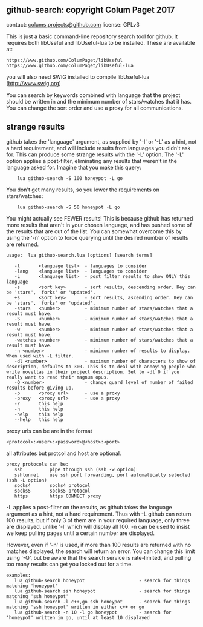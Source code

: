 ## github-search: copyright Colum Paget 2017
contact: colums.projects@github.com
license: GPLv3

This is just a basic command-line repository search tool for github. It requires both libUseful and libUseful-lua to be installed. These are available at:

```
https://www.github.com/ColumPaget/libUseful 
https://www.github.com/ColumPaget/libUseful-lua 
```

you will also need SWIG installed to compile libUseful-lua (http://www.swig.org)


You can search by keywords combined with language that the project should be written in and the minimum number of stars/watches that it has. You can change the sort order and use a proxy for all communications.

## strange results

github takes the 'language' argument, as supplied by '-l' or '-L' as a hint, not a hard requirement, and will include results from languages you didn't ask for. This can produce some strange results with the '-L' option. The '-L' option applies a post-filter, eliminating any results that weren't in the language asked for. Imagine that you make this query:

```
	lua github-search -S 100 honeypot -L go
```

You don't get many results, so you lower the requirements on stars/watches:

```
	lua github-search -S 50 honeypot -L go
```

You might actually see FEWER results! This is because github has returned more results that aren't in your chosen language, and has pushed some of the results that are out of the list. You can somewhat overcome this by using the '-n' option to force querying until the desired number of results are returned.


```
usage:  lua github-search.lua [options] [search terms]

   -l       <language list>  - languages to consider
   -lang    <language list>  - languages to consider
   -L       <language list>  - post filter results to show ONLY this language
   -s       <sort key>       - sort results, descending order. Key can be 'stars', 'forks' or 'updated'.
   +s       <sort key>       - sort results, ascending order. Key can be 'stars', 'forks' or 'updated'.
   -stars   <number>         - minimum number of stars/watches that a result must have.
   -S       <number>         - minimum number of stars/watches that a result must have.
   -w       <number>         - minimum number of stars/watches that a result must have.
   -watches <number>         - minimum number of stars/watches that a result must have.
   -n <number>               - minimum number of results to display. When used with -L filter.
   -dl <number>              - maximum number of characters to show of description, defaults to 300. This is to deal with annoying people who write novellas in their project description. Set to -dl 0 if you really want to read their magnum opus.
   -Q <number>               - change guard level of number of failed results before giving up.
   -p       <proxy url>      - use a proxy
   -proxy   <proxy url>      - use a proxy
   -?       this help
   -h       this help
   -help    this help
   --help   this help
```

proxy urls can be are in the format 
```
<protocol>:<user>:<password>@<host>:<port>
```

all attributes but protcol and host are optional.

```
proxy protocols can be:
   ssh          pipe through ssh (ssh -w option)
   sshtunnel    use ssh port forwarding, port automatically selected (ssh -L option)
   socks4       socks4 protocol
   socks5       socks5 protocol
   https        https CONNECT proxy

```

-L applies a post-filter on the results, as github takes the language argument as a hint, not a hard requirement. Thus with -L github can return 100 results, but if only 3 of them are in your required language, only three are displayed, unlike '-l' which will display all 100. -n can be used to insist we keep pulling pages until a certain number are displayed.

However, even if '-n' is used, if more than 100 results are returned with no matches displayed, the search will return an error. You can change this limit using '-Q', but be aware that the search service is rate-limited, and pulling too many results can get you locked out for a time.

```
examples:
   lua github-search honeypot                    - search for things matching 'honeypot'
   lua github-search ssh honeypot                - search for things matching 'ssh honeypot'
   lua github-search -l c++,go ssh honeypot      - search for things matching 'ssh honeypot' written in either c++ or go
   lua github-search -n 10 -l go honeypot        - search for 'honeypot' written in go, until at least 10 displayed
```
